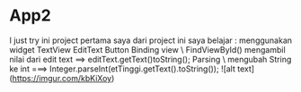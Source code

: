 # App2
I just try 
ini project pertama saya 
dari project ini saya belajar :
menggunakan widget TextView
EditText
Button
Binding view \ FindViewById()
mengambil nilai dari edit text ==> editText.getText()toString(); 
Parsing \ mengubah String ke int ===> Integer.parseInt(etTinggi.getText().toString());
![alt text] (https://imgur.com/kbKiXoy)
